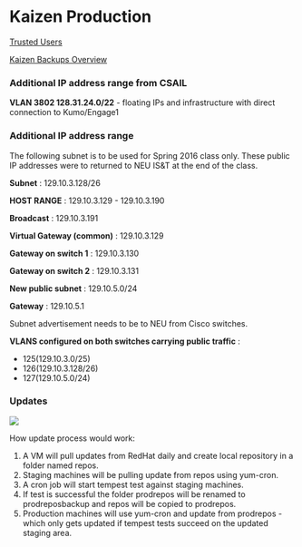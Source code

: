 # Kaizen Production
[Trusted Users](Trusted-Users.html)

[Kaizen Backups Overview](Kaizen-Backups-\(SCC\)-Overview.html)

### Additional IP address range from CSAIL
  **VLAN 3802 128.31.24.0/22** - floating IPs and infrastructure with direct connection to Kumo/Engage1

### Additional IP address range 
The following subnet is to be used for Spring 2016 class only. These public IP addresses were to returned to NEU IS&T at the end of the class. 

  **Subnet** : 129.10.3.128/26

  **HOST RANGE** : 129.10.3.129 - 129.10.3.190

  **Broadcast** : 129.10.3.191

  **Virtual Gateway (common)** : 129.10.3.129

  **Gateway on switch 1** : 129.10.3.130

  **Gateway on switch 2** : 129.10.3.131
 
  **New public subnet** : 129.10.5.0/24

  **Gateway** : 129.10.5.1

Subnet advertisement needs to be to NEU from Cisco switches.

  **VLANS configured on both switches carrying public traffic** :
  * 125(129.10.3.0/25)
  * 126(129.10.3.128/26)
  * 127(129.10.5.0/24)

### Updates

![](https://github.com/CCI-MOC/moc/blob/master/docs/images/Updates.gif)

How update process would work:
1. A VM will pull updates from RedHat daily and create local repository in a folder named repos.
2. Staging machines will be pulling update from repos using yum-cron.
3. A cron job will start tempest test against staging machines.
4. If test is successful the folder prodrepos will be renamed to prodreposbackup and repos will be copied to prodrepos.
5. Production machines will use yum-cron and update from prodrepos - which only gets updated if tempest tests succeed on the updated staging area.

